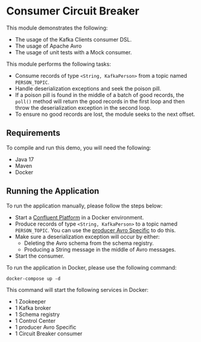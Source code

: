 # Consumer Circuit Breaker

This module demonstrates the following:

- The usage of the Kafka Clients consumer DSL.
- The usage of Apache Avro
- The usage of unit tests with a Mock consumer.

This module performs the following tasks:

- Consume records of type `<String, KafkaPerson>` from a topic named `PERSON_TOPIC`.
- Handle deserialization exceptions and seek the poison pill.
- If a poison pill is found in the middle of a batch of good records, the `poll()` method will return the good records in the first loop and then throw the deserialization exception in the second loop.
- To ensure no good records are lost, the module seeks to the next offset.

## Requirements

To compile and run this demo, you will need the following:

- Java 17
- Maven
- Docker

## Running the Application

To run the application manually, please follow the steps below:

- Start a [Confluent Platform](https://docs.confluent.io/platform/current/quickstart/ce-docker-quickstart.html#step-1-download-and-start-cp) in a Docker environment.
- Produce records of type `<String, KafkaPerson>` to a topic named `PERSON_TOPIC`. You can use the [producer Avro Specific](../../kafka-producer-quickstarts/kafka-producer-avro-specific) to do this.
- Make sure a deserialization exception will occur by either:
  - Deleting the Avro schema from the schema registry.
  - Producing a String message in the middle of Avro messages.
- Start the consumer.

To run the application in Docker, please use the following command:

```console
docker-compose up -d
```

This command will start the following services in Docker:

- 1 Zookeeper
- 1 Kafka broker
- 1 Schema registry
- 1 Control Center
- 1 producer Avro Specific
- 1 Circuit Breaker consumer
